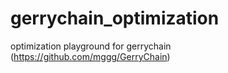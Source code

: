 # gerrychain_optimization

optimization playground for gerrychain (https://github.com/mggg/GerryChain)
